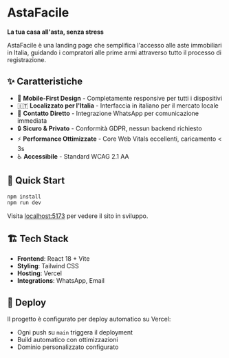 # AstaFacile

**La tua casa all'asta, senza stress**

AstaFacile è una landing page che semplifica l'accesso alle aste immobiliari in Italia, guidando i compratori alle prime armi attraverso tutto il processo di registrazione.

## ✨ Caratteristiche

- 📱 **Mobile-First Design** - Completamente responsive per tutti i dispositivi
- 🇮🇹 **Localizzato per l'Italia** - Interfaccia in italiano per il mercato locale
- 💬 **Contatto Diretto** - Integrazione WhatsApp per comunicazione immediata
- 🔒 **Sicuro & Privato** - Conformità GDPR, nessun backend richiesto
- ⚡ **Performance Ottimizzate** - Core Web Vitals eccellenti, caricamento < 3s
- ♿ **Accessibile** - Standard WCAG 2.1 AA

## 🚀 Quick Start

```bash
npm install
npm run dev
```

Visita [localhost:5173](http://localhost:5173) per vedere il sito in sviluppo.

## 🏗️ Tech Stack

- **Frontend**: React 18 + Vite
- **Styling**: Tailwind CSS
- **Hosting**: Vercel
- **Integrations**: WhatsApp, Email



## 🚀 Deploy

Il progetto è configurato per deploy automatico su Vercel:
- Ogni push su `main` triggera il deployment
- Build automatico con ottimizzazioni
- Dominio personalizzato configurato

